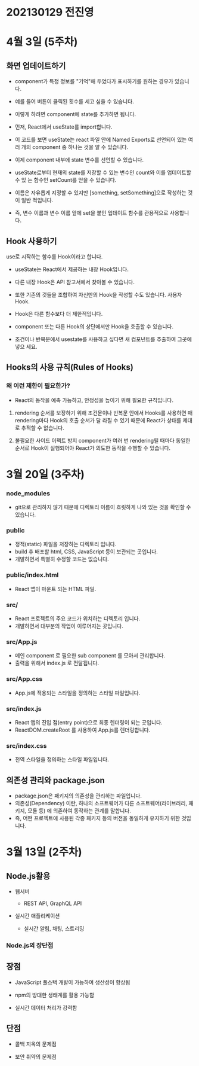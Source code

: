 # 202130129 전진영

# 4월 3일 (5주차)

## 화면 업데이트하기
- component가 특정 정보를 "기억"해 두었다가 표시하기를 원하는 경우가 있습니다.

- 예를 들어 버튼이 클릭된 횟수를 세고 싶을 수 있습니다.

- 이렇게 하려면 component에 state를 추가하면 됩니다.

- 먼저, React에서 useState를 import합니다.

- 이 코드를 보면 useState는 react 파일 안에 Named Exports로 선언되어 있는 여러 개의
component 중 하나는 것을 알 수 있습니다.

- 이제 component 내부에 state 변수를 선언할 수 있습니다.

- useState로부터 현재의 state를 저장할 수 있는 변수인 count와 이를 업데이트할 수 있
는 함수인 setCount를 얻을 수 있습니다.

- 이름은 자유롭게 지정할 수 있지만 [something, setSomething]으로 작성하는 것이 일반
적입니다.

- 즉, 변수 이름과 변수 이름 앞에 set을 붙인 업데이트 함수를 관용적으로 사용합니다.

## Hook 사용하기

use로 시작하는 함수를 Hook이라고 합니다.

- useState는 React에서 제공하는 내장 Hook입니다.

- 다른 내장 Hook은 API 참고서에서 찾아볼 수 있습니다.

- 또한 기존의 것들을 조합하여 자신만의 Hook을 작성할 수도 있습니다. 사용자 Hook.

- Hook은 다른 함수보다 더 제한적입니다.

- component 또는 다른 Hook의 상단에서만 Hook을 호출할 수 있습니다.

- 조건이나 반복문에서 usestate를 사용하고 싶다면 새 컴포넌트를 추출하여 그곳에 넣으
세요.


## Hooks의 사용 규칙(Rules of Hooks)
### 왜 이런 제한이 필요한가?
- React의 동작을 예측 가능하고, 안정성을 높이기 위해 필요한 규칙입니다.

1. rendering 순서를 보장하기 위해
조건문이나 반복문 안에서 Hooks를 사용하면 매 rendering마다 Hook의 호출 순서가 달
라질 수 있기 때문에 React가 상태를 제대로 추적할 수 없습니다.

2. 불필요한 사이드 이펙트 방지
component가 여러 번 rendering될 때마다 동일한 순서로 Hook이 실행되어야 React가
의도한 동작을 수행할 수 있습니다.

# 3월 20일 (3주차)

### node_modules
- git으로 관리하지 않기 때문에 디렉토리 이름이 흐릿하게 나와 있는 것을 확인할 수 있습니다. 

### public  
- 정적(static) 파일을 저장하는 디렉토리 입니다.   
- build 후 배포할 html, CSS, JavaScript 등이 보관되는 곳입니다.   
- 개발하면서 특별히 수정할 코드는 없습니다.

### public/index.html   
- React 앱이 마운트 되는 HTML 파일.   

### src/   
- React 프로젝트의 주요 코드가 위치하는 디렉토리 입니다.    
- 개발하면서 대부분의 작업이 이루어지는 곳입니다.

### src/App.js   
- 메인 component 로 필요한 sub component 를 모아서 관리합니다.   
- 출력을 위해서 index.js 로 전달됩니다.

### src/App.css   
- App.js에 적용되는 스타일을 정의하는 스타일 파일입니다.

### src/index.js   
- React 앱의 진입 점(entry point)으로 최종 렌더링이 되는 곳입니다.   
- ReactDOM.createRoot 를 사용하여 App.js를 렌더링합니다.

### src/index.css   
- 전역 스타일을 정의하는 스타일 파일입니다.

## 의존성 관리와 package.json
- package.json은 패키지의 의존성을 관리하는 파일입니다.
- 의존성(Dependency) 이란, 하나의 소프트웨어가 다른 소프트웨어(라이브러리, 패키지, 모듈 등) 에 의존하여 동작하는 관계를 말합니다.
- 즉, 어떤 프로젝트에 사용된 각종 패키지 등의 버전을 동일하게 유지하기 위한 것입니다.


# 3월 13일 (2주차)


## Node.js활용


- 웹서버
  * REST API, GraphQL API

- 실시간 애플리케이션
  * 실시간 알림, 채팅, 스트리밍


### Node.js의 장단점


## 장점

- JavaScript 풀스택 개발이 가능하여 생산성이 향상됨

- npm의 방대한 생태계를 활용 가능함

- 실시간 데이터 처리가 강력함

## 단점

- 콜백 지옥의 문제점

- 보안 취약의 문제점

